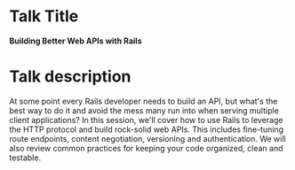 # Talk Title

**Building Better Web APIs with Rails**

# Talk description

At some point every Rails developer needs to build an API, but what's the best way to do it and avoid the mess many run into when serving multiple client applications? In this session, we'll cover how to use Rails to leverage the HTTP protocol and build rock-solid web APIs. This includes fine-tuning route endpoints, content negotiation, versioning and authentication. We will also review common practices for keeping your code organized, clean and testable.
